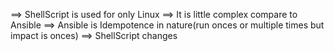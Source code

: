 
==> ShellScript is used for only Linux
==> It is little complex compare to Ansible
==> Ansible is Idempotence in nature(run onces or multiple times but impact is onces) 
==> ShellScript changes

